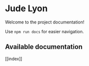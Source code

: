 # Jude Lyon

Welcome to the project documentation!

Use `npm run docs` for easier navigation.

## Available documentation

[[index]]
